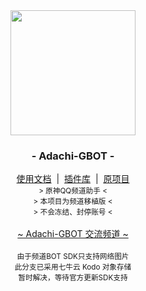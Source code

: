 <div align="center">
    <img src="https://docs.adachi.top/images/adachi.png" width="200"/>
    <h3>- Adachi-GBOT -</h3>
    <div>
        <a href="https://docs.ethreal.cn" target="_blank">使用文档</a> &nbsp;|&nbsp;
        <a href="https://github.com/Extrwave/Adachi-GBOT-Plugin" target="_blank">插件库</a> &nbsp;|&nbsp;
        <a href="https://github.com/SilveryStar/Adachi-BOT">原项目</a>
    </div>
    <small>&gt; 原神QQ频道助手 &lt;</small>
    <br/>
    <small>&gt; 本项目为频道移植版 &lt;</small>
    <br/>
    <small>&gt; 不会冻结、封停账号 &lt;</small>
    <div>
        <br/>
        <a href="https://qun.qq.com/qqweb/qunpro/share?_wv=3&_wwv=128&appChannel=share&inviteCode=1W4OmrP&from=246610&biz=ka">~ Adachi-GBOT 交流频道 ~</a>
    </div>
</div>

<div align="center">
<br>
<small>由于频道BOT SDK只支持网络图片</small>
<br>
<small>此分支已采用七牛云 Kodo 对象存储</small>
<br>
<small>暂时解决，等待官方更新SDK支持</small>
</div>



